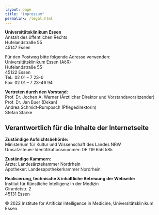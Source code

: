 ```yaml
---
layout: page
title: "Impressum"
permalink: /legal.html
---
```


**Universitätsklinikum Essen** <br>
Anstalt des öffentlichen Rechts<br>
Hufelandstraße 55<br>
45147 Essen<br>

Für den Postweg bitte folgende Adresse verwenden:<br>
Universitätsklinikum Essen (AöR)<br>
Hufelandstraße 55<br>
45122 Essen<br>
Tel.: 02 01 – 7 23-0<br>
Fax: 02 01 – 7 23-46 94<br>


**Vertreten durch den Vorstand:**<br>
Prof. Dr. Jochen A. Werner (Ärztlicher Direktor und Vorstandsvorsitzender) <br>
Prof. Dr. Jan Buer (Dekan)<br>
Andrea Schmidt-Rumposch (Pflegedirektorin)<br>
Stefan Starke <br>


## Verantwortlich für die Inhalte der Internetseite

**Zuständige Aufsichtsbehörde:**<br>
Ministerium für Kultur und Wissenschaft des Landes NRW<br>
Umsatzsteuer-Identifikationsnummer: DE 119 656 585<br>

**Zuständige Kammern:**<br>
Ärzte: Landesärztekammer Nordrhein<br>
Apotheker: Landesapothekerkammer Nordrhein<br>

**Realisierung, technische & inhaltliche Betreuung der Webseite:**<br>
Institut für Künstliche Intelligenz in der Medizin <br>
Girardetstr. 2<br>
45131 Essen

© 2022 Institute for Artificial Intelligence in Medicine, Universitätsklinikum Essen

